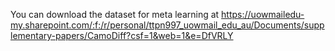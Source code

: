 You can download the dataset for meta learning at https://uowmailedu-my.sharepoint.com/:f:/r/personal/ttpn997_uowmail_edu_au/Documents/supplementary-papers/CamoDiff?csf=1&web=1&e=DfVRLY
